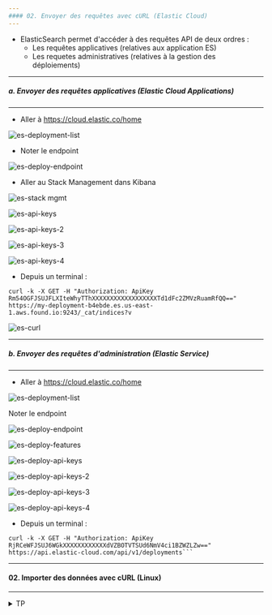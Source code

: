 ```yaml
---
#### 02. Envoyer des requêtes avec cURL (Elastic Cloud)
---
```


- ElasticSearch permet d'accéder à des requêtes API de deux ordres : 
     - Les requêtes applicatives (relatives aux application ES)
     - Les requetes administratives (relatives à la gestion des déploiements)
     
---
##### a. Envoyer des requêtes applicatives (Elastic Cloud Applications)
---

- Aller à https://cloud.elastic.co/home

![es-deployment-list](https://user-images.githubusercontent.com/28993140/182843852-17285c83-dff7-4225-bdee-c2f751592bbe.png)

- Noter le endpoint

![es-deploy-endpoint](https://user-images.githubusercontent.com/28993140/182845819-67c250e5-6c24-4288-a58a-cc34116bb691.png)

- Aller au Stack Management dans Kibana

![es-stack mgmt](https://user-images.githubusercontent.com/28993140/182843868-78987cb2-67c5-4058-a565-e6c70b79f865.png)

![es-api-keys](https://user-images.githubusercontent.com/28993140/182843864-9c0f955a-225b-4745-bb49-5219a41007b7.png)

![es-api-keys-2](https://user-images.githubusercontent.com/28993140/182843862-84a549d8-2694-4bfd-8353-4361edb23882.png)

![es-api-keys-3](https://user-images.githubusercontent.com/28993140/182843857-0c326710-44ab-46ce-ba72-3e6d593c5325.png)

![es-api-keys-4](https://user-images.githubusercontent.com/28993140/182843854-70128494-d72c-42df-87da-04e36cad8ea7.png)

- Depuis un terminal : 

```
curl -k -X GET -H "Authorization: ApiKey Rm54OGFJSUJFLXIteWhyTThXXXXXXXXXXXXXXXXXXTd1dFc2ZMVzRuamRfQQ==" https://my-deployment-b4ebde.es.us-east-1.aws.found.io:9243/_cat/indices?v 
```


![es-curl](https://user-images.githubusercontent.com/28993140/182844268-5964430b-1a18-4a25-aae4-ff8403e185fa.png)


---
##### b. Envoyer des requêtes d'administration (Elastic Service)
---
- Aller à https://cloud.elastic.co/home

![es-deployment-list](https://user-images.githubusercontent.com/28993140/182843852-17285c83-dff7-4225-bdee-c2f751592bbe.png)

Noter le endpoint

![es-deploy-endpoint](https://user-images.githubusercontent.com/28993140/182845819-67c250e5-6c24-4288-a58a-cc34116bb691.png)

![es-deploy-features](https://user-images.githubusercontent.com/28993140/182843847-98dd459a-95d4-444c-8486-bb6632720fda.png)

![es-deploy-api-keys](https://user-images.githubusercontent.com/28993140/182843845-94b3aa9f-8647-42c7-ad66-9912f6d24044.png)

![es-deploy-api-keys-2](https://user-images.githubusercontent.com/28993140/182843838-fd631648-d8b4-493b-b138-242c05430cd9.png)

![es-deploy-api-keys-3](https://user-images.githubusercontent.com/28993140/182843834-add51f37-addb-4e27-8680-664084991c3e.png)

![es-deploy-api-keys-4](https://user-images.githubusercontent.com/28993140/182843828-8d433a0d-0e09-4609-aef3-71d8dbc49b85.png)

- Depuis un terminal : 

```
curl -k -X GET -H "Authorization: ApiKey RjRCeWFJSUJ6WGkXXXXXXXXXXXXdVZBOTVTSUd6NmV4ci1BZWZLZw==" https://api.elastic-cloud.com/api/v1/deployments```
```


---
#### 02. Importer des données avec cURL (Linux)
---
        

<details>
<summary>TP</summary>
        
Le but ici est d'importer un fichier directement depuis la ligne de commande en utilisant l'utilitaire cURL
        
:warning: :warning: :warning: ATTENTION ! 
Cette partie de l'exercice nécessite d'avoir accès à un terminal linux
Si ce n'est pas le cas, passez votre chemin :)

Rappel :
* Le Content-Type doit être application/**x-ndjson**.
* Chaque ligne doit se terminer par un \n ou \r\n, dernière ligne incluse !
* Une action qui plante n'affectera pas les autres actions.
* L'API Bulk renvoie un rapport détaillé pour toutes les actions.
* L'API Bulk est plus efficace que l'envoi de plusieurs actions individuelles (réduction de traffic réseau).

##### :arrow_forward: Naviguer vers le dossier ou se trouve le fichier bulk

```
$ cd /path/to/data/file/directory
```

A noter que le nom de l'index n'est pas défini dans le fichier bulk, il faudra le spécifier dans le path de la requête HTTP.

##### :arrow_forward: Importer les données dans le cluster local

```
A compléter...
```

Il y a 1000 documents dans le fichier json. Vérifions que tout a été chargé dans l'index.

```
GET /products/_count
```

<img src="https://i.ibb.co/Jnv6G5q/027-Screenshot-2021-03-16-Elastic-Kibana.png" width="20%">

</details>

 
